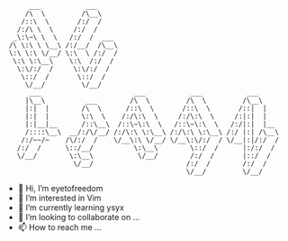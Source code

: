 ```
      ___           ___     
     /\  \         /\__\    
    /::\  \       /:/  /    
   /:/\ \  \     /:/  /     
  _\:\~\ \  \   /:/  /  ___ 
 /\ \:\ \ \__\ /:/__/  /\__\
 \:\ \:\ \/__/ \:\  \ /:/  /
  \:\ \:\__\    \:\  /:/  / 
   \:\/:/  /     \:\/:/  /  
    \::/  /       \::/  /   
     \/__/         \/__/    
      ___                       ___           ___           ___     
     |\__\          ___        /\  \         /\  \         /\__\    
     |:|  |        /\  \      /::\  \       /::\  \       /::|  |   
     |:|  |        \:\  \    /:/\:\  \     /:/\:\  \     /:|:|  |   
     |:|__|__      /::\__\  /::\~\:\  \   /::\~\:\  \   /:/|:|  |__ 
     /::::\__\  __/:/\/__/ /:/\:\ \:\__\ /:/\:\ \:\__\ /:/ |:| /\__\
    /:/~~/~    /\/:/  /    \/__\:\ \/__/ \/__\:\/:/  / \/__|:|/:/  /
   /:/  /      \::/__/          \:\__\        \::/  /      |:/:/  / 
   \/__/        \:\__\           \/__/        /:/  /       |::/  /  
                 \/__/                       /:/  /        /:/  /   
                                             \/__/         \/__/    
```

- 👋 Hi, I’m eyetofreedom
- 👀 I’m interested in Vim
- 🌱 I’m currently learning ysyx
- 💞️ I’m looking to collaborate on ...
- 📫 How to reach me ...

<!---
SnakeHit/SnakeHit is a ✨ special ✨ repository because its `README.md` (this file) appears on your GitHub profile.
You can click the Preview link to take a look at your changes.
--->
